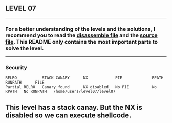 ## LEVEL 07
---
### For a better understanding of the levels and the solutions, I recommend you to read the [disassemble file](./asm/level07.asm) and the [source file](./src/level07.c). This README only contains the most important parts to solve the level.
---
### Security
```
RELRO           STACK CANARY      NX            PIE             RPATH      RUNPATH      FILE
Partial RELRO   Canary found      NX disabled   No PIE          No RPATH   No RUNPATH   /home/users/level07/level07
```
This level has a stack canay. But the NX is disabled so we can execute shellcode. 
---